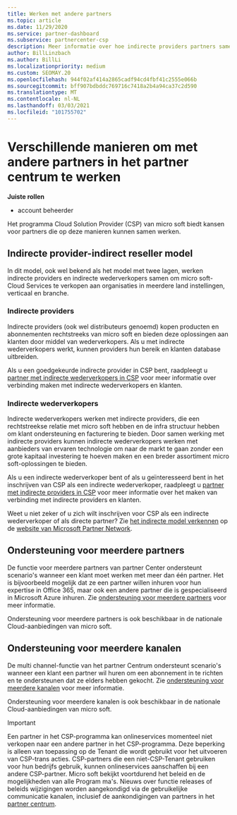 ```yaml
---
title: Werken met andere partners
ms.topic: article
ms.date: 11/29/2020
ms.service: partner-dashboard
ms.subservice: partnercenter-csp
description: Meer informatie over hoe indirecte providers partners samen werken met indirecte wederverkopers in het Cloud Solution Provider-programma (CSP) en bepalen welke rol geschikt is voor u.
author: BillLinzbach
ms.author: BillLi
ms.localizationpriority: medium
ms.custom: SEOMAY.20
ms.openlocfilehash: 944f02af414a2865cadf94cd4fbf41c2555e066b
ms.sourcegitcommit: bff907bdbddc769716c7418a2b4a94ca37c2d590
ms.translationtype: MT
ms.contentlocale: nl-NL
ms.lasthandoff: 03/03/2021
ms.locfileid: "101755702"
---
```

# <a name="different-ways-you-can-work-with-other-partners-in-partner-center"></a>Verschillende manieren om met andere partners in het partner centrum te werken

**Juiste rollen**

- account beheerder

Het programma Cloud Solution Provider (CSP) van micro soft biedt kansen voor partners die op deze manieren kunnen samen werken.

## <a name="indirect-provider-indirect-reseller-model"></a>Indirecte provider-indirect reseller model

In dit model, ook wel bekend als het model met twee lagen, werken indirecte providers en indirecte wederverkopers samen om micro soft-Cloud Services te verkopen aan organisaties in meerdere land instellingen, verticaal en branche.

### <a name="indirect-providers"></a>Indirecte providers

Indirecte providers (ook wel distributeurs genoemd) kopen producten en abonnementen rechtstreeks van micro soft en bieden deze oplossingen aan klanten door middel van wederverkopers. Als u met indirecte wederverkopers werkt, kunnen providers hun bereik en klanten database uitbreiden.

Als u een goedgekeurde indirecte provider in CSP bent, raadpleegt u [partner met indirecte wederverkopers in CSP](indirect-provider-tasks-in-partner-center.md) voor meer informatie over verbinding maken met indirecte wederverkopers en klanten.

### <a name="indirect-resellers"></a>Indirecte wederverkopers

Indirecte wederverkopers werken met indirecte providers, die een rechtstreekse relatie met micro soft hebben en de infra structuur hebben om klant ondersteuning en facturering te bieden. Door samen werking met indirecte providers kunnen indirecte wederverkopers werken met aanbieders van ervaren technologie om naar de markt te gaan zonder een grote kapitaal investering te hoeven maken en een breder assortiment micro soft-oplossingen te bieden.

Als u een indirecte wederverkoper bent of als u geïnteresseerd bent in het inschrijven van CSP als een indirecte wederverkoper, raadpleegt u [partner met indirecte providers in CSP](indirect-reseller-tasks-in-partner-center.md) voor meer informatie over het maken van verbinding met indirecte providers en klanten.

Weet u niet zeker of u zich wilt inschrijven voor CSP als een indirecte wederverkoper of als directe partner? Zie [het indirecte model verkennen](https://partner.microsoft.com/cloud-solution-provider/indirect) op de [website van Microsoft Partner Network](https://partner.microsoft.com).

## <a name="multi-partner-support"></a>Ondersteuning voor meerdere partners

De functie voor meerdere partners van partner Center ondersteunt scenario's wanneer een klant moet werken met meer dan één partner. Het is bijvoorbeeld mogelijk dat ze een partner willen inhuren voor hun expertise in Office 365, maar ook een andere partner die is gespecialiseerd in Microsoft Azure inhuren. Zie [ondersteuning voor meerdere partners](multipartner.md) voor meer informatie.

Ondersteuning voor meerdere partners is ook beschikbaar in de nationale Cloud-aanbiedingen van micro soft.

## <a name="multi-channel-support"></a>Ondersteuning voor meerdere kanalen

De multi channel-functie van het partner Centrum ondersteunt scenario's wanneer een klant een partner wil huren om een abonnement in te richten en te ondersteunen dat ze elders hebben gekocht. Zie [ondersteuning voor meerdere kanalen](multichannel.md) voor meer informatie.

Ondersteuning voor meerdere kanalen is ook beschikbaar in de nationale Cloud-aanbiedingen van micro soft.

> [!IMPORTANT]  
> Een partner in het CSP-programma kan onlineservices momenteel niet verkopen naar een andere partner in het CSP-programma. Deze beperking is alleen van toepassing op de Tenant die wordt gebruikt voor het uitvoeren van CSP-trans acties. CSP-partners die een niet-CSP-Tenant gebruiken voor hun bedrijfs gebruik, kunnen onlineservices aanschaffen bij een andere CSP-partner. Micro soft bekijkt voortdurend het beleid en de mogelijkheden van alle Program ma's. Nieuws over functie releases of beleids wijzigingen worden aangekondigd via de gebruikelijke communicatie kanalen, inclusief de aankondigingen van partners in het [partner centrum](announcements/index.md).
